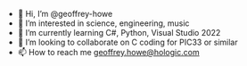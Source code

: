 - 👋 Hi, I’m @geoffrey-howe
- 👀 I’m interested in science, engineering, music
- 🌱 I’m currently learning C#, Python, Visual Studio 2022
- 💞️ I’m looking to collaborate on C coding for PIC33 or similar
- 📫 How to reach me geoffrey.howe@hologic.com

<!---
geoffrey-howe/geoffrey-howe is a ✨ special ✨ repository because its `README.md` (this file) appears on your GitHub profile.
You can click the Preview link to take a look at your changes.
--->
